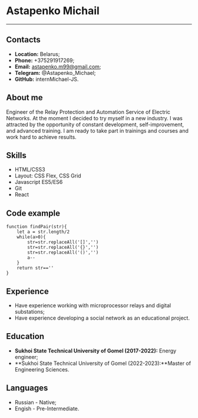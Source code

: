 # Astapenko Michail
******
## Contacts
* **Location:** Belarus;
* **Phone:** +375291917269;
* **Email:** astapenko.m99@gmail.com;
* **Telegram:** @Astapenko_Michael;
* **GitHub:** internMichael-JS.

## About me 
Engineer of the Relay Protection and Automation Service of Electric Networks. At the moment I decided to try myself in a new industry. I was attracted by the opportunity of constant development, self-improvement, and advanced training. I am ready to take part in trainings and courses and work hard to achieve results.

## Skills
* HTML/CSS3
* Layout: CSS Flex, CSS Grid
* Javascript ES5/ES6
* Git
* React

## Сode example 
```
function findPair(str){ 
    let a = str.length/2 
    while(a>0){ 
        str=str.replaceAll('[]','') 
        str=str.replaceAll('{}','') 
        str=str.replaceAll('()','') 
        a-- 
    } 
    return str=='' 
}
```
## Experience
* Have experience working with microprocessor relays and digital substations; 
* Have experience developing a social network as an educational project.

## Education 
 * **Sukhoi State Technical University of Gomel (2017-2022):** Energy engineer;
 * **Sukhoi State Technical University of Gomel (2022-2023):**Master of Engineering Sciences.

## Languages
* Russian - Native;
* Engish - Pre-Intermediate.
